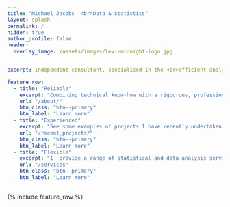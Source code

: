 ```yaml
---
title: "Michael Jacobs  <br>Data & Statistics"
layout: splash
permalink: /
hidden: true
author_profile: false
header:
  overlay_image: /assets/images/levi-midnight-logo.jpg


excerpt: Independent consultant, specialised in the <br>efficient analysis and interpretation of data

feature_row:
  - title: "Reliable"
    excerpt: "Combining technical know-how with a rigourous, professional approach, your data is in safe hands.  <br>"
    url: "/about/"
    btn_class: "btn--primary"
    btn_label: "Learn more"
  - title: "Experienced"
    excerpt: "See some examples of projects I have recently undertaken and hear what clients have to say about my work."
    url: "/recent_projects/"
    btn_class: "btn--primary"
    btn_label: "Learn more"
  - title: "Flexible"
    excerpt: "I  provide a range of statistical and data analysis services, generating new insights to enable informed decision making.  <br>"
    url: "/services"
    btn_class: "btn--primary"
    btn_label: "Learn more"      
---
```


{% include feature_row %}

